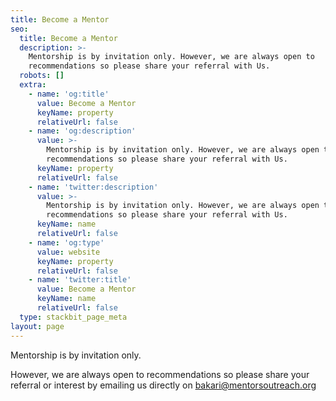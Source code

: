 ```yaml
---
title: Become a Mentor
seo:
  title: Become a Mentor
  description: >-
    Mentorship is by invitation only. However, we are always open to
    recommendations so please share your referral with Us.
  robots: []
  extra:
    - name: 'og:title'
      value: Become a Mentor
      keyName: property
      relativeUrl: false
    - name: 'og:description'
      value: >-
        Mentorship is by invitation only. However, we are always open to
        recommendations so please share your referral with Us.
      keyName: property
      relativeUrl: false
    - name: 'twitter:description'
      value: >-
        Mentorship is by invitation only. However, we are always open to
        recommendations so please share your referral with Us.
      keyName: name
      relativeUrl: false
    - name: 'og:type'
      value: website
      keyName: property
      relativeUrl: false
    - name: 'twitter:title'
      value: Become a Mentor
      keyName: name
      relativeUrl: false
  type: stackbit_page_meta
layout: page
---
```

Mentorship is by invitation only.

However, we are always open to recommendations so please share your referral or interest by emailing us directly on [bakari@mentorsoutreach.org](mailto:bakari@mentorsoutreach.org?subject=Become%20a%20Mentor)
